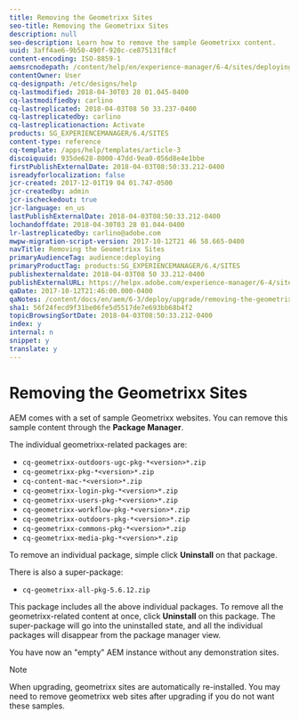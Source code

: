 ```yaml
---
title: Removing the Geometrixx Sites
seo-title: Removing the Geometrixx Sites
description: null
seo-description: Learn how to remove the sample Geometrixx content.
uuid: 3aff4ae6-9b50-490f-920c-ce875131f8cf
content-encoding: ISO-8859-1
aemsrcnodepath: /content/help/en/experience-manager/6-4/sites/deploying/using/removing-the-geometrixx-sites
contentOwner: User
cq-designpath: /etc/designs/help
cq-lastmodified: 2018-04-30T03 28 01.045-0400
cq-lastmodifiedby: carlino
cq-lastreplicated: 2018-04-03T08 50 33.237-0400
cq-lastreplicatedby: carlino
cq-lastreplicationaction: Activate
products: SG_EXPERIENCEMANAGER/6.4/SITES
content-type: reference
cq-template: /apps/help/templates/article-3
discoiquuid: 935de628-8000-47dd-9ea0-056d8e4e1bbe
firstPublishExternalDate: 2018-04-03T08:50:33.212-0400
isreadyforlocalization: false
jcr-created: 2017-12-01T19 04 01.747-0500
jcr-createdby: admin
jcr-ischeckedout: true
jcr-language: en_us
lastPublishExternalDate: 2018-04-03T08:50:33.212-0400
lochandoffdate: 2018-04-30T03 28 01.044-0400
lr-lastreplicatedby: carlino@adobe.com
mwpw-migration-script-version: 2017-10-12T21 46 58.665-0400
navTitle: Removing the Geometrixx Sites
primaryAudienceTag: audience:deploying
primaryProductTag: products:SG_EXPERIENCEMANAGER/6.4/SITES
publishexternaldate: 2018-04-03T08 50 33.212-0400
publishExternalURL: https://helpx.adobe.com/experience-manager/6-4/sites/deploying/using/removing-the-geometrixx-sites.html
qaDate: 2017-10-12T21:46:00.000-0400
qaNotes: /content/docs/en/aem/6-3/deploy/upgrade/removing-the-geometrixx-sites
sha1: 56f24fecd9f31be06fe5d5517de7e693bb68b4f2
topicBrowsingSortDate: 2018-04-03T08:50:33.212-0400
index: y
internal: n
snippet: y
translate: y
---
```


# Removing the Geometrixx Sites

AEM comes with a set of sample Geometrixx websites. You can remove this sample content through the **Package Manager**.

The individual geometrixx-related packages are:

* `cq-geometrixx-outdoors-ugc-pkg-*<version>*.zip`
* `cq-geometrixx-pkg-*<version>*.zip`
* `cq-content-mac-*<version>*.zip`
* `cq-geometrixx-login-pkg-*<version>*.zip`
* `cq-geometrixx-users-pkg-*<version>*.zip`
* `cq-geometrixx-workflow-pkg-*<version>*.zip`
* `cq-geometrixx-outdoors-pkg-*<version>*.zip`
* `cq-geometrixx-commons-pkg-*<version>*.zip`
* `cq-geometrixx-media-pkg-*<version>*.zip`

To remove an individual package, simple click **Uninstall** on that package.

There is also a super-package:

* `cq-geometrixx-all-pkg-5.6.12.zip`

This package includes all the above individual packages. To remove all the geometrixx-related content at once, click **Uninstall** on this package. The super-package will go into the uninstalled state, and all the individual packages will disappear from the package manager view.

You have now an "empty" AEM instance without any demonstration sites.

>[!NOTE]
>
><p>When upgrading, geometrixx sites are automatically re-installed. You may need to remove geometrixx web sites after upgrading if you do not want these samples.</p> 
